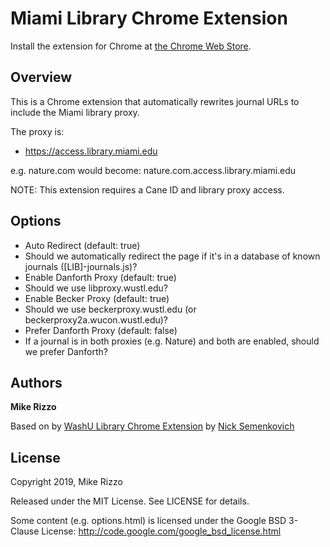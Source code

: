 # Miami Library Chrome Extension

Install the extension for Chrome at [the Chrome Web Store](https://chrome.google.com/webstore/detail/auto-library-proxy-access/lgdaghheeajbnnhhjeimkogdifbkalah?hl=en&authuser=0).

## Overview

This is a Chrome extension that automatically rewrites journal URLs to include
the Miami library proxy.

The proxy is:

 * https://access.library.miami.edu

e.g. nature.com would become: nature.com.access.library.miami.edu


NOTE: This extension requires a Cane ID and library proxy access.

## Options

 * Auto Redirect (default: true)
  * Should we automatically redirect the page if it's in a database of known journals ([LIB]-journals.js)?
 * Enable Danforth Proxy (default: true)
  * Should we use libproxy.wustl.edu?
 * Enable Becker Proxy (default: true)
  * Should we use beckerproxy.wustl.edu (or beckerproxy2a.wucon.wustl.edu)?
 * Prefer Danforth Proxy (default: false)
  * If a journal is in both proxies (e.g. Nature) and both are enabled, should we prefer Danforth?


## Authors
**Mike Rizzo**

Based on by  [WashU Library Chrome Extension](https://github.com/semenko/washu-library-proxy-chrome-extension) by [Nick Semenkovich](https://github.com/semenko/)

## License
Copyright 2019, Mike Rizzo

Released under the MIT License. See LICENSE for details.

Some content (e.g. options.html) is licensed under the Google BSD 3-Clause License:
http://code.google.com/google_bsd_license.html
